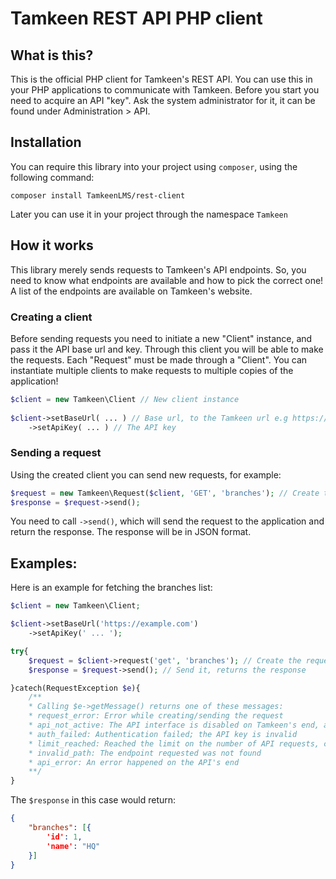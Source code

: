 # Tamkeen REST API PHP client

## What is this?
This is the official PHP client for Tamkeen's REST API. You can use this in your PHP applications to communicate with Tamkeen. Before you start you need to acquire an API "key". Ask the system administrator for it, it can be found under Administration > API.

## Installation
You can require this library into your project using `composer`, using the following command:
```shell
composer install TamkeenLMS/rest-client
```
Later you can use it in your project through the namespace `Tamkeen`

## How it works
This library merely sends requests to Tamkeen's API endpoints. So, you need to know what endpoints are available and how to pick the correct one! A list of the endpoints are available on Tamkeen's website.

### Creating a client
Before sending requests you need to initiate a new "Client" instance, and pass it the API base url and key. Through this client you will be able to make the requests. Each "Request" must be made through a "Client". You can instantiate multiple clients to make requests to multiple copies of the application! 
```PHP
$client = new Tamkeen\Client // New client instance
	
$client->setBaseUrl( ... ) // Base url, to the Tamkeen url e.g https://example.com/
    ->setApiKey( ... ) // The API key
```
### Sending a request
Using the created client you can send new requests, for example:
```PHP
$request = new Tamkeen\Request($client, 'GET', 'branches'); // Create the request
$response = $request->send();
```
You need to call `->send()`, which will send the request to the application and return the response. The response will be in JSON format.

## Examples:
Here is an example for fetching the branches list:
```PHP
$client = new Tamkeen\Client;

$client->setBaseUrl('https://example.com')
    ->setApiKey(' ... ');

try{
    $request = $client->request('get', 'branches'); // Create the request
    $response = $request->send(); // Send it, returns the response

}catech(RequestException $e){
    /**
    * Calling $e->getMessage() returns one of these messages:
    * request_error: Error while creating/sending the request
    * api_not_active: The API interface is disabled on Tamkeen's end, and needs to be enabled.
    * auth_failed: Authentication failed; the API key is invalid
    * limit_reached: Reached the limit on the number of API requests, configured in Tamkeen.
    * invalid_path: The endpoint requested was not found
    * api_error: An error happened on the API's end 
    **/
}
```

The `$response` in this case would return:
```json
{
    "branches": [{
        'id': 1,
        'name': "HQ"
    }]
}
```